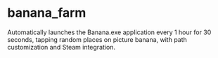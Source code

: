 # banana_farm
Automatically launches the Banana.exe application every 1 hour for 30 seconds, tapping random places on picture banana, with path customization and Steam integration.
